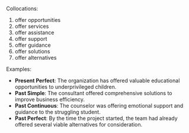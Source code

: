 Collocations:
1. offer opportunities
2. offer services
3. offer assistance
4. offer support
5. offer guidance
6. offer solutions
7. offer alternatives

Examples:
- **Present Perfect**: The organization has offered valuable educational opportunities to underprivileged children.
- **Past Simple**: The consultant offered comprehensive solutions to improve business efficiency.
- **Past Continuous**: The counselor was offering emotional support and guidance to the struggling student.
- **Past Perfect**: By the time the project started, the team had already offered several viable alternatives for consideration.